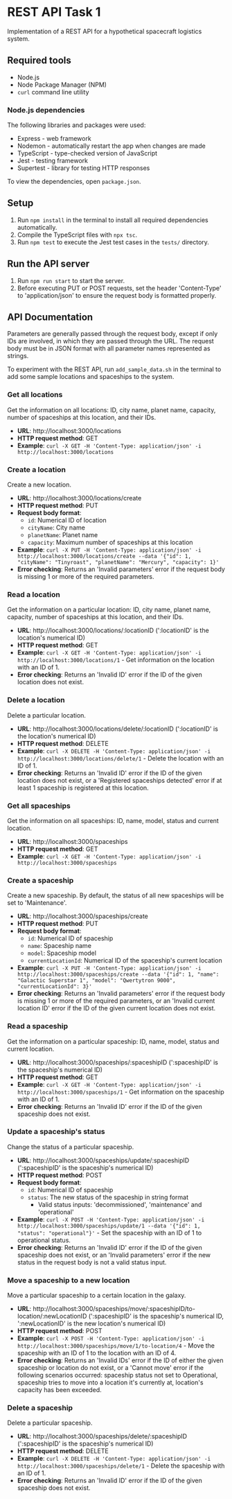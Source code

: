 # REST API Task 1

Implementation of a REST API for a hypothetical spacecraft logistics system.

## Required tools

* Node.js
* Node Package Manager (NPM)
* `curl` command line utility

### Node.js dependencies

The following libraries and packages were used:

* Express - web framework
* Nodemon - automatically restart the app when changes are made
* TypeScript - type-checked version of JavaScript
* Jest - testing framework
* Supertest - library for testing HTTP responses 

To view the dependencies, open `package.json`.

## Setup

1. Run `npm install` in the terminal to install all required dependencies automatically.
2. Compile the TypeScript files with `npx tsc`.
3. Run `npm test` to execute the Jest test cases in the `tests/` directory.

## Run the API server

1. Run `npm run start` to start the server.
2. Before executing PUT or POST requests, set the header 'Content-Type' to 'application/json' to ensure the request body is formatted properly.

## API Documentation

Parameters are generally passed through the request body, except if only IDs are involved, in which they are passed through the URL. The request body must be in JSON format with all parameter names represented as strings.

To experiment with the REST API, run `add_sample_data.sh` in the terminal to add some sample locations and spaceships to the system.

### Get all locations

Get the information on all locations: ID, city name, planet name, capacity, number of spaceships at this location, and their IDs.

* **URL**: http://localhost:3000/locations
* **HTTP request method**: GET
* **Example**: `curl -X GET -H 'Content-Type: application/json' -i http://localhost:3000/locations`

### Create a location

Create a new location.

* **URL**: http://localhost:3000/locations/create
* **HTTP request method**: PUT
* **Request body format**: 
  * `id`: Numerical ID of location
  * `cityName`: City name
  * `planetName`: Planet name
  * `capacity`: Maximum number of spaceships at this location
* **Example**: `curl -X PUT -H 'Content-Type: application/json' -i http://localhost:3000/locations/create --data '{"id": 1, "cityName": "Tinyroast", "planetName": "Mercury", "capacity": 1}'`
* **Error checking**: Returns an 'Invalid parameters' error if the request body is missing 1 or more of the required parameters.

### Read a location

Get the information on a particular location: ID, city name, planet name, capacity, number of spaceships at this location, and their IDs.

* **URL**: http://localhost:3000/locations/:locationID (':locationID' is the location's numerical ID)
* **HTTP request method**: GET
* **Example**: `curl -X GET -H 'Content-Type: application/json' -i http://localhost:3000/locations/1` - Get information on the location with an ID of 1.
* **Error checking**: Returns an 'Invalid ID' error if the ID of the given location does not exist. 

### Delete a location

Delete a particular location.

* **URL**: http://localhost:3000/locations/delete/:locationID (':locationID' is the location's numerical ID)
* **HTTP request method**: DELETE
* **Example**: `curl -X DELETE -H 'Content-Type: application/json' -i http://localhost:3000/locations/delete/1` - Delete the location with an ID of 1.
* **Error checking**: Returns an 'Invalid ID' error if the ID of the given location does not exist, or a 'Registered spaceships detected' error if at least 1 spaceship is registered at this location.

### Get all spaceships

Get the information on all spaceships: ID, name, model, status and current location.

* **URL**: http://localhost:3000/spaceships
* **HTTP request method**: GET
* **Example**: `curl -X GET -H 'Content-Type: application/json' -i http://localhost:3000/spaceships`

### Create a spaceship

Create a new spaceship. By default, the status of all new spaceships will be set to 'Maintenance'.

* **URL**: http://localhost:3000/spaceships/create
* **HTTP request method**: PUT
* **Request body format**: 
  * `id`: Numerical ID of spaceship
  * `name`: Spaceship name
  * `model`: Spaceship model
  * `currentLocationId`: Numerical ID of the spaceship's current location
* **Example**: `curl -X PUT -H 'Content-Type: application/json' -i http://localhost:3000/spaceships/create --data '{"id": 1, "name": "Galactic Superstar 1", "model": "Qwertytron 9000", "currentLocationId": 3}'`
* **Error checking**: Returns an 'Invalid parameters' error if the request body is missing 1 or more of the required parameters, or an 'Invalid current location ID' error if the ID of the given current location does not exist. 

### Read a spaceship

Get the information on a particular spaceship: ID, name, model, status and current location.

* **URL**: http://localhost:3000/spaceships/:spaceshipID (':spaceshipID' is the spaceship's numerical ID)
* **HTTP request method**: GET
* **Example**: `curl -X GET -H 'Content-Type: application/json' -i http://localhost:3000/spaceships/1` - Get information on the spaceship with an ID of 1.
* **Error checking**: Returns an 'Invalid ID' error if the ID of the given spaceship does not exist. 

### Update a spaceship's status

Change the status of a particular spaceship.

* **URL**: http://localhost:3000/spaceships/update/:spaceshipID (':spaceshipID' is the spaceship's numerical ID)
* **HTTP request method**: POST
* **Request body format**: 
  * `id`: Numerical ID of spaceship
  * `status`: The new status of the spaceship in string format
    * Valid status inputs: 'decommissioned', 'maintenance' and 'operational'
* **Example**: `curl -X POST -H 'Content-Type: application/json' -i http://localhost:3000/spaceships/update/1 --data '{"id": 1, "status": "operational"}'` - Set the spaceship with an ID of 1 to operational status.
* **Error checking**: Returns an 'Invalid ID' error if the ID of the given spaceship does not exist, or an 'Invalid parameters' error if the new status in the request body is not a valid status input.

### Move a spaceship to a new location

Move a particular spaceship to a certain location in the galaxy.

* **URL**: http://localhost:3000/spaceships/move/:spaceshipID/to-location/:newLocationID (':spaceshipID' is the spaceship's numerical ID, ':newLocationID' is the new location's numerical ID)
* **HTTP request method**: POST
* **Example**: `curl -X POST -H 'Content-Type: application/json' -i http://localhost:3000/spaceships/move/1/to-location/4` - Move the spaceship with an ID of 1 to the location with an ID of 4.
* **Error checking**: Returns an 'Invalid IDs' error if the ID of either the given spaceship or location do not exist, or a 'Cannot move' error if the following scenarios occurred: spaceship status not set to Operational, spaceship tries to move into a location it's currently at, location's capacity has been exceeded.

### Delete a spaceship

Delete a particular spaceship.

* **URL**: http://localhost:3000/spaceships/delete/:spaceshipID (':spaceshipID' is the spaceship's numerical ID)
* **HTTP request method**: DELETE
* **Example**: `curl -X DELETE -H 'Content-Type: application/json' -i http://localhost:3000/spaceships/delete/1` - Delete the spaceship with an ID of 1.
* **Error checking**: Returns an 'Invalid ID' error if the ID of the given spaceship does not exist. 